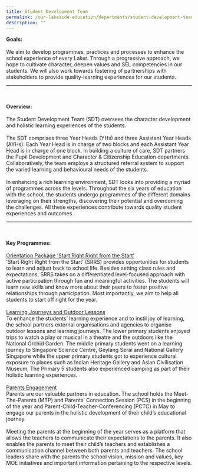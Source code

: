 ```yaml
---
title: Student Development Team
permalink: /our-lakeside-education/departments/student-development-team/
description: ""
---
```

<b>Goals:</b>
<br><br>
We aim to develop programmes, practices and processes to enhance the school experience of every Laker. Through a progressive approach, we hope to cultivate character, deepen values and SEL competencies in our students. We will also work towards fostering of partnerships with stakeholders to provide quality-learning experiences for our students.
<hr><br><br>
<b>Overview:</b>
<br><br>
The Student Development Team (SDT) oversees the character development and holistic learning experiences of the students.
<br><br>
The SDT comprises three Year Heads (YHs) and three Assistant Year Heads (AYHs). Each Year Head is in charge of two blocks and each Assistant Year Head is in charge of one block. In building a culture of care, SDT partners the Pupil Development and Character & Citizenship Education departments. Collaboratively, the team employs a structured referral system to support the varied learning and behavioural needs of the students.
<br><br>
In enhancing a rich learning environment, SDT looks into providing a myriad of programmes across the levels. Throughout the six years of education with the school, the students undergo programmes of the different domains leveraging on their strengths, discovering their potential and overcoming the challenges. All these experiences contribute towards quality student experiences and outcomes.
<hr><br><br>
<b>Key Programmes:</b>
<br><br>
<u>Orientation Package ‘Start Right Right from the Start’</u><br>
‘Start Right Right from the Start’ (SRRS) provides opportunities for students to learn and adjust back to school life. Besides setting class rules and expectations, SRRS takes on a differentiated level-focused approach with active participation through fun and meaningful activities. The students will learn new skills and know more about their peers to foster positive relationships through participation. Most importantly, we aim to help all students to start off right for the year.
<br><br>
<u>Learning Journeys and Outdoor Lessons</u><br>
To enhance the students’ learning experience and to instil joy of learning, the school partners external organisations and agencies to organise outdoor lessons and learning journeys. The lower primary students enjoyed trips to watch a play or musical in a theatre and the outdoors like the National Orchid Garden. The middle primary students went on a learning journey to Singapore Science Centre, Geylang Serai and National Gallery Singapore while the upper primary students got to experience cultural exposure to places such as Indian Heritage Gallery and Asian Civilisation Museum, The Primary 5 students also experienced camping as part of their holistic learning experiences. 
<br><br>
<u>Parents Engagement</u><br>
Parents are our valuable partners in education. The school holds the Meet-The-Parents (MTP) and Parents’ Connection Session (PCS) in the beginning of the year and Parent-Child-Teacher-Conferencing (PCTC) in May to engage our parents in the holistic development of their child’s educational journey.
<br><br>
Meeting the parents at the beginning of the year serves as a platform that allows the teachers to communicate their expectations to the parents. It also enables the parents to meet their child’s teachers and establishes a communication channel between both parents and teachers. The school leaders share with the parents the school vision, mission and values, key MOE initiatives and important information pertaining to the respective levels. 